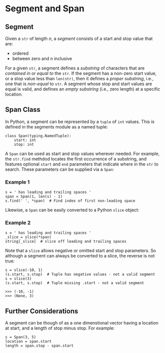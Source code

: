 # Segment and Span

## Segment

Given a `str` of length _n_, a _segment_ consists of a start and stop value that are:

- ordered
- between zero and n inclusive

For a given `str`, a segment defines a _substring_ of characters that are _contained in_ or _equal to_ the `str`.  If the segment has a non-zero start value, or a stop value less than `len(str)`, then it defines a _proper substring_, i.e., one that is _non-equal_ to `str`.  A segment whose stop and start values are equal is valid, and defines an _empty substring_ (i.e., zero length) at a specific location.

## Span Class

In Python, a segment can be represented by a `tuple` of `int` values.  This is defined in the segments module as a named tuple:

```
class Span(typing.NamedTuple):
    start: int
    stop: int
```

A `Span` can be used as start and stop values wherever needed.  For example, the `str.find` methdod locates the first occurrence of a substring, and features optional `start` and `end` parameters that indicate where in the `str` to search.  These parameters can be supplied via a `Span`:

### Example 1
```
s = ' has leading and trailing spaces '
span = Span(1, len(s) - 1)
s.find(' ', *span)  # Find index of first non-leading space
````
Likewise, a `Span` can be easily converted to a Python `slice` object:

### Example 2
```
s = ' has leading and trailing spaces '
_slice = slice(*span)
string[_slice]  # slice off leading and trailing spaces
````

Note that a `slice` allows negative or omitted start and stop parameters.  So although a segment can always be converted to a slice, the reverse is not true:

```
s = slice(-10, 1)
(s.start, s.stop)  # Tuple has negative values - not a valid segment
s = slice(3)
(s.start, s.stop)  # Tuple missing .start - not a valid segment

>>> (-10, -1)
>>> (None, 3)
```

## Further Considerations
A segment can be though of as a one dimenstional vector having a location at start, and a length of stop minus stop.  For example:
```
s = Span(3, 5)
location = span.start
length = span.stop - span.start
```
